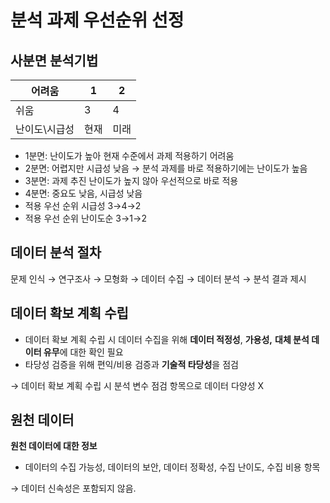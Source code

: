 # 분석 과제 우선순위 선정

## 사분면 분석기법

| 어려움 | 1 | 2 |
| --- | --- | --- |
| 쉬움 | 3 | 4 |
| 난이도\시급성 | 현재 | 미래 |

- 1분면: 난이도가 높아 현재 수준에서 과제 적용하기 어려움
- 2분면: 어렵지만 시급성 낮음 → 분석 과제를 바로 적용하기에는 난이도가 높음
- 3분면: 과제 추진 난이도가 높지 않아 우선적으로 바로 적용
- 4분면: 중요도 낮음, 시급성 낮음
- 적용 우선 순위 시급성 3→4→2
- 적용 우선 순위 난이도순 3→1→2

## 데이터 분석 절차

문제 인식 → 연구조사 → 모형화 → 데이터 수집 → 데이터 분석 → 분석 결과 제시

## 데이터 확보 계획 수립

- 데이터 확보 계획 수립 시 데이터 수집을 위해 **데이터 적정성**, **가용성,** **대체 분석 데이터 유무**에 대한 확인 필요
- 타당성 검증을 위해 편익/비용 검증과 **기술적 타당성**을 점검

→ 데이터 확보 계획 수립 시 분석 변수 점검 항목으로 데이터 다양성 X

## 원천 데이터

**원천 데이터에 대한 정보**

- 데이터의 수집 가능성, 데이터의 보안, 데이터 정확성, 수집 난이도, 수집 비용 항목

→ 데이터 신속성은 포함되지 않음.
